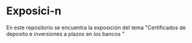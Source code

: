 # Exposici-n
En este repositorio se encuentra la exposición del tema "Certificados de deposito e inversiones a plazos en los bancos "
